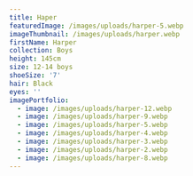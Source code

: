 ```yaml
---
title: Haper
featuredImage: /images/uploads/harper-5.webp
imageThumbnail: /images/uploads/harper.webp
firstName: Harper
collection: Boys
height: 145cm
size: 12-14 boys
shoeSize: '7'
hair: Black
eyes: ''
imagePortfolio:
  - image: /images/uploads/harper-12.webp
  - image: /images/uploads/harper-9.webp
  - image: /images/uploads/harper-5.webp
  - image: /images/uploads/harper-4.webp
  - image: /images/uploads/harper-3.webp
  - image: /images/uploads/harper-2.webp
  - image: /images/uploads/harper-8.webp
---
```



